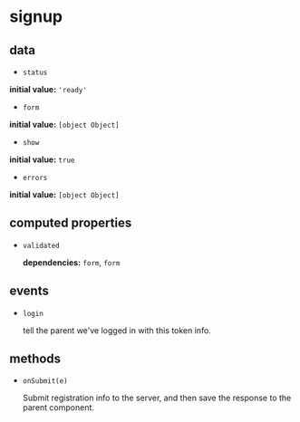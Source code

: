 # signup 

## data 

- `status` 

**initial value:** `'ready'` 

- `form` 

**initial value:** `[object Object]` 

- `show` 

**initial value:** `true` 

- `errors` 

**initial value:** `[object Object]` 

## computed properties 

- `validated` 

   **dependencies:** `form`, `form` 


## events 

- `login` 

  tell the parent we've logged in with this token info. 

## methods 

- `onSubmit(e)` 

  Submit registration info to the server, and then save the response to the parent component. 


